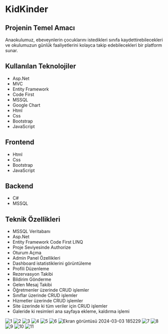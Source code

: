 # KidKinder

## Projenin Temel Amacı

Anaokulumuz, ebeveynlerin çocuklarını istedikleri sınıfa kaydettirebilecekleri ve okulumuzun günlük faaliyetlerini kolayca takip edebilecekleri bir platform sunar.

## Kullanılan Teknolojiler
- Asp.Net
- MVC
- Entity Framework
- Code First
- MSSQL
- Google Chart
- Html
- Css
- Bootstrap
- JavaScript

## Frontend
- Html
- Css
- Bootstrap
- JavaScript

## Backend
- C#
- MSSQL

## Teknik Özellikleri

- MSSQL Veritabanı
- Asp.Net
- Entity Framework Code First LINQ
- Proje Seviyesinde Authorize
- Oturum Açma
- Admin Panel Özellikleri
- Dashboard istatistiklerini görüntüleme
- Profili Düzenleme
- Rezervasyon Takibi
- Bildirim Gönderme
- Gelen Mesaj Takibi
- Öğretmenler üzerinde CRUD işlemler
- Sınıflar üzerinde CRUD işlemler
- Hizmetler üzerinde CRUD işlemler
- Site üzerinde ki tüm veriler için CRUD işlemler
- Galeride ki resimleri ana sayfaya ekleme, kaldırma işlemi



![1](https://github.com/fthatmc/KidKinder/assets/136472585/651b1fd6-d5e1-4723-8b75-a1309c66d7d7)
![2](https://github.com/fthatmc/KidKinder/assets/136472585/0fa55117-0cc2-43a6-8ba3-f13c8f62ca83)
![3](https://github.com/fthatmc/KidKinder/assets/136472585/493fd426-4b9a-4950-a370-b7b66cb9e1cf)
![4](https://github.com/fthatmc/KidKinder/assets/136472585/56a8ae8d-95b8-4ad3-ab9d-256872d72572)
![5](https://github.com/fthatmc/KidKinder/assets/136472585/cc886bd8-e28a-4984-9c13-c94a0d814d37)
![6](https://github.com/fthatmc/KidKinder/assets/136472585/480aa88c-6bae-4482-a86c-056ad4949922)
![Ekran görüntüsü 2024-03-03 185229](https://github.com/fthatmc/KidKinder/assets/136472585/27910e17-89c1-4797-b9b7-db1309d8c676)
![7](https://github.com/fthatmc/KidKinder/assets/136472585/88decab8-3afb-4db4-b3a5-0a687661419c)
![8](https://github.com/fthatmc/KidKinder/assets/136472585/86301914-996c-4eb3-9502-3861a456753d)
![9](https://github.com/fthatmc/KidKinder/assets/136472585/d2c055e8-f15b-4c66-b70d-e1567a12a23f)
![10](https://github.com/fthatmc/KidKinder/assets/136472585/16dfe851-0f20-432d-8de9-ab96fbdac7a7)
![11](https://github.com/fthatmc/KidKinder/assets/136472585/f0f1873d-2ae5-430a-bd27-96e8a8a2a14a)

